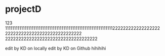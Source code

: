 # projectD
123
111111111111111111111111111111111111111111111111111111111111122222222222222222222222222222222222222222222222
22222222222222222222222222222222222

edit by KD on locally
edit by KD on Github
hihihihi

